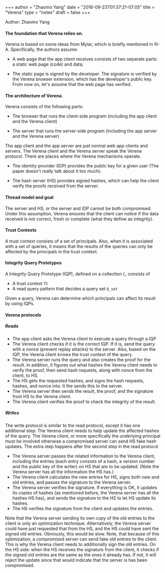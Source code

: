 +++
author = "Zhaomo Yang"
date = "2016-09-23T01:37:21-07:05"
title = "Verena"
type = "notes"
draft = false
+++

Author: Zhaomo Yang

#### The foundation that Verena relies on.

Verena is based on some ideas from Mylar, which is briefly mentioned in III-A.
Specifically, the authors assume:

- A web page that the app client receives consists of two separate parts: a
  static web page (code) and data;

- The static page is signed by the developer. The signature is verified by the
  Verena browser extension, which has the developer's public key.  From now on,
  let's assume that the web page has verified.

#### The architecture of Verena.

Verena consists of the following parts:

- The browser that runs the client-side program (including the app client and
  the Verena client)

- The server that runs the server-side program (including the app server and
  the Verena server)

The app client and the app server are just normal web app clients and servers.
The Verena client and the Verena server speak the Verena protocol. There are places where the Verena mechanisms operate.

- The identity provider (IDP) provides the public key for a given user (The
  paper doesn't really talk about it too much).

- The hash server (HS) provides signed hashes, which can help the client verify
  the proofs received from the server.

#### Thread model and goal

The server and HS, or the server and IDP cannot be both compromised.  Under
this assumption, Verena ensures that the client can notice if the data received
is not correct, fresh or complete (what they define as integrity).

#### Trust Contexts

A trust context consists of a set of principals. Also, when it is associated
with a set of queries, it means that the results of the queries can only be
affected by the principals in the trust context.

#### Integrity Query Prototypes 

A Integrity Query Prototype (IQP), defined on a collection `C`, consists of

- A trust context `TC`
- A read query pattern that decides a query set `Q_set`

Given a query, Verena can determine which principals can affect its result by using IQPs.

#### Verena protocols

##### Reads

- The app client asks the Verena client to execute a query through a IQP
- The Verena client checks if it is the correct IQP. If it is, send the query
  with a nonce (prevent replay attacks) to the server. Also, based on the IQP,
  the Verena client knows the trust context of the query.
- The Verena server runs the query and also creates the proof for the result.
  In addition, it figures out what hashes the Verena client needs to verify the
  proof, then send hash requests, along with nonce from the client, to HS.
- The HS gets the requested hashes, and signs the hash requests, hashes, and
  nonce into. It the sends this to the server.
- The Verena server then sends the result, the proof, and the signature from HS
  to the Verena client.
- The Verena client verifies the proof to check the integrity of the result.

##### Writes

The write protocol is similar to the read protocol, except it has one
additional step: The Verena client needs to help update the affected hashes of
the query. The Verena client, or more specifically the underlying principal
must be involved otherwise a compromised server can send HS fake hash updates.
The extra step happens after the second step in the read protocol

- The Verena server passes the related information to the Verena client,
  including the entries (each entry consists of a hash, a version number and
  the public key of the writer) on HS that are to be updated.
  (Note the Verena server has all the information the HS has.)
- The Verena client calculates the new entries for HS, signs both new and old
  entries, and passes the signature to the Verena server.
- The Verena server verifies the signature. If everything is OK, it updates its
  copies of hashes (as mentioned before, the Verena server has all the
  hashes HS has), and sends the signature to the HS to let HS update its hashes.
- The HS verifies the signature from the client and updates the entries.

Note that the Verena server sending its own copy of the old entries to the
client is only an optimization technique. Alternatively, the Verena server
could have just requested that from the HS, and the HS could have sent the
signed old entries. Obviously, this would be slow. Note, that because of this
optimization, a compromised server can send fake old entries to the client.
This is why the Verena client needs to additionally sign the old entries. On
the HS side: when the HS receives the signature from the client, it checks if
the signed old entries are the same as the ones it already has. If not, it will
reject the update since that would indicate that the server is has been
compromised.
